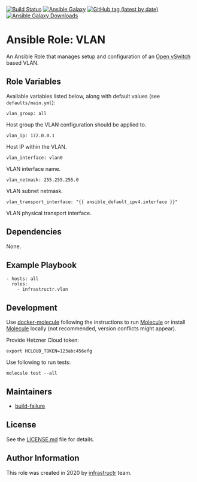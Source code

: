 [![Build Status](https://travis-ci.org/infrastructr/ansible-role-vlan.svg?branch=master)](https://travis-ci.org/infrastructr/ansible-role-vlan)
[![Ansible Galaxy](https://img.shields.io/badge/role-infrastructr.vlan-blue.svg)](https://galaxy.ansible.com/infrastructr/vlan/)
[![GitHub tag (latest by date)](https://img.shields.io/github/v/tag/infrastructr/ansible-role-vlan)](https://galaxy.ansible.com/infrastructr/vlan)
[![Ansible Galaxy Downloads](https://img.shields.io/ansible/role/d/49619.svg?color=blue)](https://galaxy.ansible.com/infrastructr/vlan/)

# Ansible Role: VLAN

An Ansible Role that manages setup and configuration of an [Open vSwitch](https://www.openvswitch.org/) based VLAN.

## Role Variables

Available variables listed below, along with default values (see `defaults/main.yml`):

    vlan_group: all
    
Host group the VLAN configuration should be applied to.    
    
    vlan_ip: 172.0.0.1

Host IP within the VLAN.    
    
    vlan_interface: vlan0
    
VLAN interface name.    
    
    vlan_netmask: 255.255.255.0
    
VLAN subnet netmask.    
    
    vlan_transport_interface: "{{ ansible_default_ipv4.interface }}"

VLAN physical transport interface.

## Dependencies

None.

## Example Playbook

    - hosts: all
      roles:
        - infrastructr.vlan

## Development

Use [docker-molecule](https://github.com/infrastructr/docker-molecule) following the instructions to run [Molecule](https://molecule.readthedocs.io/en/stable/)
or install [Molecule](https://molecule.readthedocs.io/en/stable/) locally (not recommended, version conflicts might appear).

Provide Hetzner Cloud token:

    export HCLOUD_TOKEN=123abc456efg

Use following to run tests:

    molecule test --all

## Maintainers

- [build-failure](https://github.com/build-failure)

## License

See the [LICENSE.md](LICENSE.md) file for details.

## Author Information

This role was created in 2020 by [infrastructr](https://github.com/infrastructr) team.
